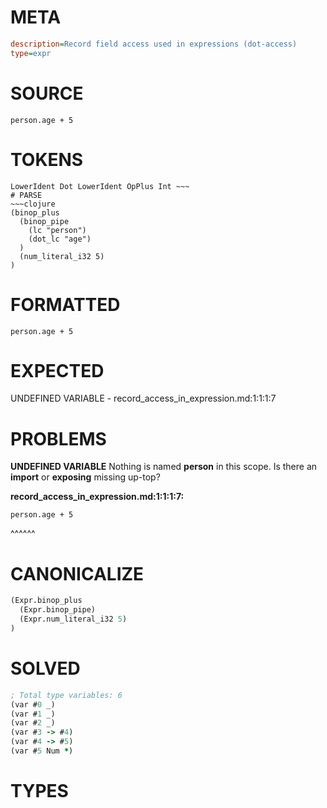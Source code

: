 # META
~~~ini
description=Record field access used in expressions (dot-access)
type=expr
~~~
# SOURCE
~~~roc
person.age + 5
~~~
# TOKENS
~~~text
LowerIdent Dot LowerIdent OpPlus Int ~~~
# PARSE
~~~clojure
(binop_plus
  (binop_pipe
    (lc "person")
    (dot_lc "age")
  )
  (num_literal_i32 5)
)
~~~
# FORMATTED
~~~roc
person.age + 5
~~~
# EXPECTED
UNDEFINED VARIABLE - record_access_in_expression.md:1:1:1:7
# PROBLEMS
**UNDEFINED VARIABLE**
Nothing is named **person** in this scope.
Is there an **import** or **exposing** missing up-top?

**record_access_in_expression.md:1:1:1:7:**
```roc
person.age + 5
```
^^^^^^


# CANONICALIZE
~~~clojure
(Expr.binop_plus
  (Expr.binop_pipe)
  (Expr.num_literal_i32 5)
)
~~~
# SOLVED
~~~clojure
; Total type variables: 6
(var #0 _)
(var #1 _)
(var #2 _)
(var #3 -> #4)
(var #4 -> #5)
(var #5 Num *)
~~~
# TYPES
~~~roc
~~~
